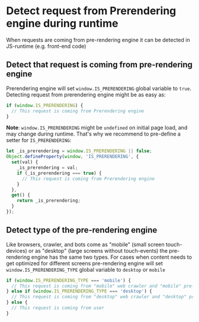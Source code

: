# Detect request from Prerendering engine during runtime

When requests are coming from pre-rendering engine it can be detected in JS-runtime (e.g. front-end code)

## Detect that request is coming from pre-rendering engine

Prerendering engine will set `window.IS_PRERENDERING` global variable to `true`. Detecting request from prerendering engine might be as easy as:

```js
if (window.IS_PRERENDERING) {
  // This request is coming from Prerendering engine
}
```

__Note__: `window.IS_PRERENDERING` might be `undefined` on initial page load, and may change during runtime. That's why we recommend to pre-define a setter for `IS_PRERENDERING`:

```js
let _is_prerendering = window.IS_PRERENDERING || false;
Object.defineProperty(window, 'IS_PRERENDERING', {
  set(val) {
    _is_prerendering = val;
    if (_is_prerendering === true) {
      // This request is coming from Prerendering engine
    }
  },
  get() {
    return _is_prerendering;
  }
});
```

## Detect type of the pre-rendering engine

Like browsers, crawler, and bots come as "mobile" (small screen touch-devices) or as "desktop" (large screens without touch-events) the pre-rendering engine has the same two types. For cases when content needs to get optimized for different screens pre-rendering engine will set `window.IS_PRERENDERING_TYPE` global variable to `desktop` or `mobile`

```js
if (window.IS_PRERENDERING_TYPE === 'mobile') {
  // This request is coming from "mobile" web crawler and "mobile" pre-rendering engine
} else if (window.IS_PRERENDERING_TYPE === 'desktop') {
  // This request is coming from "desktop" web crawler and "desktop" pre-rendering engine
} else {
  // This request is coming from user
}
```
